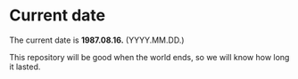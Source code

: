 # Current date

The current date is **1987.08.16.** (YYYY.MM.DD.)

This repository will be good when the world ends, so we will know how long it lasted.